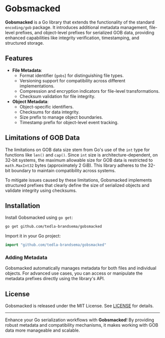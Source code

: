 # Gobsmacked

**Gobsmacked** is a Go library that extends the functionality of the standard `encoding/gob` package. It introduces additional metadata management, file-level prefixes, and object-level prefixes for serialized GOB data, providing enhanced capabilities like integrity verification, timestamping, and structured storage.

## Features
- **File Metadata**:
    - Format identifier (`gobs`) for distinguishing file types.
    - Versioning support for compatibility across different implementations.
    - Compression and encryption indicators for file-level transformations.
    - Checksum validation for file integrity.
- **Object Metadata**:
    - Object-specific identifiers.
    - Checksums for data integrity.
    - Size prefix to manage object boundaries.
    - Timestamp prefix for object-level event tracking.

## Limitations of GOB Data
The limitations on GOB data size stem from Go's use of the `int` type for functions like `len()` and `cap()`. Since `int` size is architecture-dependent, on 32-bit systems, the maximum allowable size for GOB data is restricted to `math.MaxInt32` bytes (approximately 2 GiB). This library adheres to the 32-bit boundary to maintain compatibility across systems.

To mitigate issues caused by these limitations, Gobsmacked implements structured prefixes that clearly define the size of serialized objects and validate integrity using checksums.

## Installation
Install Gobsmacked using `go get`:

```sh
go get github.com/tedla-brandsema/gobsmacked
```

Import it in your Go project:

```go
import "github.com/tedla-brandsema/gobsmacked"
```

### Adding Metadata
Gobsmacked automatically manages metadata for both files and individual objects. For advanced use cases, you can access or manipulate the metadata prefixes directly using the library's API.

## License
Gobsmacked is released under the MIT License. See [LICENSE](LICENSE) for details.

---

Enhance your Go serialization workflows with **Gobsmacked**! By providing robust metadata and compatibility mechanisms, it makes working with GOB data more manageable and scalable.

